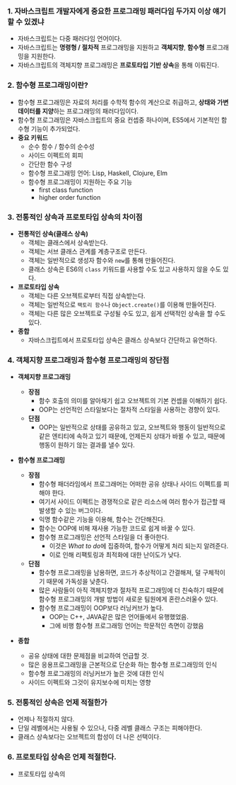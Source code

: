 ### 1. 자바스크립트 개발자에게 중요한 프로그래밍 패러다임 두가지 이상 얘기 할 수 있겠냐
- 자바스크립트는 다중 패러다임 언어이다.
- 자바스크립트는 **명령형 / 절차적** 프로그래밍을 지원하고 **객체지향**, **함수형** 프로그래밍을 지원한다.
- 자바스크립트의 객체지향 프로그래밍은 **프로토타입 기반 상속**을 통해 이뤄진다.

### 2. 함수형 프로그래밍이란?
- 함수형 프로그래밍은 자료의 처리를 수학적 함수의 계산으로 취급하고, **상태와 가변 데이터를 지양**하는 프로그래밍의 패러다임이다.
- 함수형 프로그래밍은 자바스크립트의 중요 컨셉중 하나이며, ES5에서 기본적인 함수형 기능이 추가되었다.
- **중요 키워드**
  - 순수 함수 / 함수의 순수성
  - 사이드 이펙트의 회피
  - 간단한 함수 구성
  - 함수형 프로그래밍 언어: Lisp, Haskell, Clojure, Elm
  - 함수형 프로그래밍이 지원하는 주요 기능
    - first class function
    - higher order function

### 3. 전통적인 상속과 프로토타입 상속의 차이점
- **전통적인 상속(클래스 상속)**
  - 객체는 클래스에서 상속받는다.
  - 객체는 서브 클래스 관계를 계층구조로 만든다.
  - 객체는 일반적으로 생성자 함수와 `new`를 통해 만들어진다.
  - 클래스 상속은 ES6의 `class` 키워드를 사용할 수도 있고 사용하지 않을 수도 있다.
- **프로토타입 상속**
  - 객체는 다른 오브젝트로부터 직접 상속받는다.
  - 객체는 일반적으로 `팩토리 함수`나 `Object.create()`를 이용해 만들어진다.
  - 객체는 다른 많은 오브젝트로 구성될 수도 있고, 쉽게 선택적인 상속을 할 수도 있다.
- **종합**
  - 자바스크립트에서 프로토타입 상속은 클래스 상속보다 간단하고 유연하다.

### 4. 객체지향 프로그래밍과 함수형 프로그래밍의 장단점
- **객체지향 프로그래밍**
  - **장점**
    - 함수 호출의 의미를 알아채기 쉽고 오브젝트의 기본 컨셉을 이해하기 쉽다.
    - OOP는 선언적인 스타일보다는 절차적 스타일을 사용하는 경향이 있다.
  - **단점**
    - OOP는 일반적으로 상태를 공유하고 있고, 오브젝트와 행동이 일반적으로 같은 엔티티에 속하고 있기 때문에, 언제든지 상태가 바뀔 수 있고, 때문에 행동이 원하기 않는 결과를 낼수 있다.

- **함수형 프로그래밍**
  - **장점**
    - 함수형 패더라임에서 프로그래머는 어떠한 공유 상태나 사이드 이펙트를 피해야 한다.
    - 여기서 사이드 이펙트는 경쟁적으로 같은 리소스에 여러 함수가 접근할 때 발생할 수 있는 버그이다.
    - 익명 함수같은 기능을 이용해, 함수는 간단해진다.
    - 함수는 OOP에 비해 재사용 가능한 코드로 쉽게 바꿀 수 있다.
    - 함수형 프로그래밍은 선언적 스타일을 더 좋아한다.
      - 이것은 *What to do*에 집중하여, 함수가 어떻게 처리 되는지 알려준다.
      - 이로 인해 리팩토링과 최적화에 대한 난이도가 낮다.
  - **단점**
    - 함수형 프로그래밍을 남용하면, 코드가 추상적이고 간결해져, 덜 구체적이기 때문에 가독성을 낮춘다.
    - 많은 사람들이 아직 객체지향과 절차적 프로그래밍에 더 친숙하기 때문에 함수형 프로그래밍의 개발 방법이 새로운 팀원에게 혼란스러울수 있다.
    - 함수형 프로그래밍이 OOP보다 러닝커브가 높다.
      - OOP는 C++, JAVA같은 많은 언어들에서 유행했었음.
      - 그에 비행 함수형 프로그래밍 언어는 학문적인 측면이 강했음
- **종합**
  - 공유 상태에 대한 문제점을 비교하여 언급할 것.
  - 많은 응용프로그래밍을 근본적으로 단순화 하는 함수형 프로그래밍의 인식
  - 함수형 프로그래밍의 러닝커브가 높은 것에 대한 인식
  - 사이드 이펙트와 그것이 유지보수에 미치는 영향

### 5. 전통적인 상속은 언제 적절한가
- 언제나 적절하지 않다.
- 단일 레벨에서는 사용될 수 있으나, 다중 레벨 클래스 구조는 피해야한다.
- 클래스 상속보다는 오브젝트의 합성이 더 나은 선택이다.

### 6. 프로토타입 상속은 언제 적절한다.
- 프로토타입 상속의 